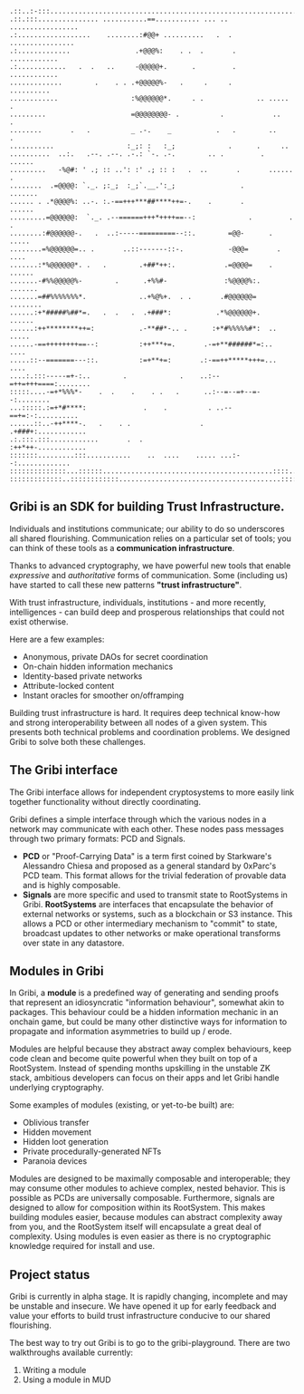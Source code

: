 ```
.::..:-:::..............................................................
.::.:::............... ...........==........... ... .. .................
.:..................    ........:#@@+ ..........   .  . ................
.:.............                .+@@@%:    . .  .       .    ............
.:............   .  .   ..     -@@@@@+.      .         .    ............
.............        .    . . .+@@@@@%-   .     .     .       ..........
............                  :%@@@@@@*.     . .             .. .....  .
.........                     =@@@@@@@@- .          .            ..    .
........       .   .          _ .-.    _           .   .        ..    .
...........                  :_;: :   :_;             .      .     ..  
..........  ..:.   .--. .--. .-.: `-. .-.        .. .         .   ......
.........   -%@#: ' .; :: ..': :' .; :: :   .  ..       .       ...... .
........  .=@@@@: `._. ;:_;  :_;`.__.':_;                .       ....... 
...... . .*@@@@%: ..-. :.-==+++***##****++=-.    .       .        ...... 
.........=@@@@@@:  `._. .--======+++*++++==--:             .         . . 
........:#@@@@@@-.   .  ..:-----=========--::.        =@@-      .  .....
........=%@@@@@@=.. .       ..::-------::-.           -@@@=       . ....
.......:*%@@@@@@*. .   .        .+##*++:.            .=@@@@=    . ......
.......-#%%@@@@@%-        .      .+%%#-              :%@@@@%:.   .......
.......=##%%%%%%%*.             ..+%@%+.  . .       .#@@@@@@=   ........
......:+*#####%##*=.   .  .   .  .+###*:           .*%@@@@@@+.    ......
......:++********++=:           .-**##*-.. .      :+*#%%%%%#*:  .. .....
......-==++++++++==--:          :++***+=.       .-=+**######*=:..   ....
.....::--=======---::.          :=+**+=:       .:-==++*****+++=...  ....
....:.:::-----=+-:..        .             .    ..:--=++=+++====:........
:::::....-=+*%%%*-    .  .    .    . .   .      ..:--=--=+--=--:........
...:::::.:=+*#****:              .    .          . ..--==+=:-:..........
......::..-++****-.   .    . .                 .     .+###+:............
.:.:::.:::............       .  .                    :++*++-............
:::::::.........:::...........    ..  ....    ..... ...:--:.............
::::::::::::::...::::::..........................................::::...
:::::::::::::..::::::::::::........................................:::::
```

## Gribi is an SDK for building Trust Infrastructure.

Individuals and institutions communicate; our ability to do so underscores all shared flourishing. Communication relies on a particular set of tools; you can think of these tools as a **communication infrastructure**. 

Thanks to advanced cryptography, we have powerful new tools that enable _expressive_ and _authoritative_ forms of communication. Some (including us) have started to call these new patterns **"trust infrastructure"**.

With trust infrastructure, individuals, institutions - and more recently, intelligences - can build deep and prosperous relationships that could not exist otherwise.

Here are a few examples:
- Anonymous, private DAOs for secret coordination
- On-chain hidden information mechanics
- Identity-based private networks
- Attribute-locked content
- Instant oracles for smoother on/offramping

Building trust infrastructure is hard. It requires deep technical know-how and strong interoperability between all nodes of a given system. This presents both technical problems and coordination problems. We designed Gribi to solve both these challenges.

## The Gribi interface

The Gribi interface allows for independent cryptosystems to more easily link together functionality without directly coordinating.

Gribi defines a simple interface through which the various nodes in a network may communicate with each other. These nodes pass messages through two primary formats: PCD and Signals. 
- **PCD** or "Proof-Carrying Data" is a term first coined by Starkware's Alessandro Chiesa and proposed as a general standard by 0xParc's PCD team. This format allows for the trivial federation of provable data and is highly composable. 
- **Signals** are more specific and used to transmit state to RootSystems in Gribi. **RootSystems** are interfaces that encapsulate the behavior of external networks or systems, such as a blockchain or S3 instance. This allows a PCD or other intermediary mechanism to "commit" to state, broadcast updates to other networks or make operational transforms over state in any datastore. 

## Modules in Gribi

In Gribi, a **module** is a predefined way of generating and sending proofs that represent an idiosyncratic "information behaviour", somewhat akin to packages. This behaviour could be a hidden information mechanic in an onchain game, but could be many other distinctive ways for information to propagate and information asymmetries to build up / erode. 

Modules are helpful because they abstract away complex behaviours, keep code clean and become quite powerful when they built on top of a RootSystem. Instead of spending months upskilling in the unstable ZK stack, ambitious developers can focus on their apps and let Gribi handle underlying cryptography.

Some examples of modules (existing, or yet-to-be built) are:

- Oblivious transfer
- Hidden movement
- Hidden loot generation
- Private procedurally-generated NFTs
- Paranoia devices

Modules are designed to be maximally composable and interoperable; they may consume other modules to achieve complex, nested behavior. This is possible as PCDs are universally composable. Furthermore, signals are designed to allow for composition within its RootSystem. This makes building modules easier, because modules can abstract complexity away from you, and the RootSystem itself will encapsulate a great deal of complexity. Using modules is even easier as there is no cryptographic knowledge required for install and use.

## Project status

Gribi is currently in alpha stage. It is rapidly changing, incomplete and may be unstable and insecure. We have opened it up for early feedback and value your efforts to build trust infrastructure conducive to our shared flourishing.

The best way to try out Gribi is to go to the gribi-playground. There are two walkthroughs available currently:

1) Writing a module
2) Using a module in MUD


